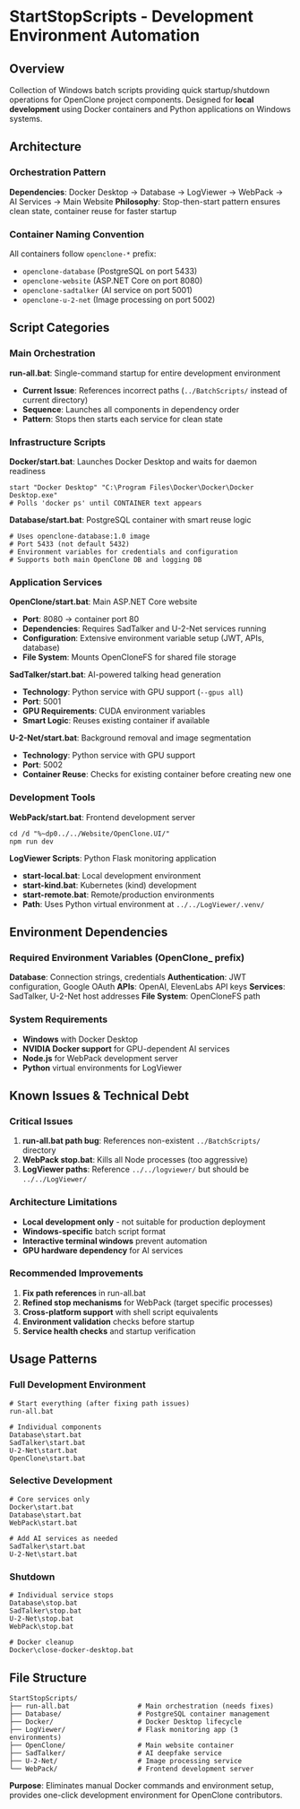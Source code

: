 # StartStopScripts - Development Environment Automation

## Overview
Collection of Windows batch scripts providing quick startup/shutdown operations for OpenClone project components. Designed for **local development** using Docker containers and Python applications on Windows systems.

## Architecture

### **Orchestration Pattern**
**Dependencies**: Docker Desktop → Database → LogViewer → WebPack → AI Services → Main Website
**Philosophy**: Stop-then-start pattern ensures clean state, container reuse for faster startup

### **Container Naming Convention**
All containers follow `openclone-*` prefix:
- `openclone-database` (PostgreSQL on port 5433)
- `openclone-website` (ASP.NET Core on port 8080)  
- `openclone-sadtalker` (AI service on port 5001)
- `openclone-u-2-net` (Image processing on port 5002)

## Script Categories

### **Main Orchestration**
**run-all.bat**: Single-command startup for entire development environment
- **Current Issue**: References incorrect paths (`../BatchScripts/` instead of current directory)
- **Sequence**: Launches all components in dependency order
- **Pattern**: Stops then starts each service for clean state

### **Infrastructure Scripts**

**Docker/start.bat**: Launches Docker Desktop and waits for daemon readiness
```batch
start "Docker Desktop" "C:\Program Files\Docker\Docker\Docker Desktop.exe"
# Polls 'docker ps' until CONTAINER text appears
```

**Database/start.bat**: PostgreSQL container with smart reuse logic
```batch
# Uses openclone-database:1.0 image
# Port 5433 (not default 5432)
# Environment variables for credentials and configuration
# Supports both main OpenClone DB and logging DB
```

### **Application Services**

**OpenClone/start.bat**: Main ASP.NET Core website
- **Port**: 8080 → container port 80
- **Dependencies**: Requires SadTalker and U-2-Net services running
- **Configuration**: Extensive environment variable setup (JWT, APIs, database)
- **File System**: Mounts OpenCloneFS for shared file storage

**SadTalker/start.bat**: AI-powered talking head generation
- **Technology**: Python service with GPU support (`--gpus all`)
- **Port**: 5001
- **GPU Requirements**: CUDA environment variables
- **Smart Logic**: Reuses existing container if available

**U-2-Net/start.bat**: Background removal and image segmentation  
- **Technology**: Python service with GPU support
- **Port**: 5002
- **Container Reuse**: Checks for existing container before creating new one

### **Development Tools**

**WebPack/start.bat**: Frontend development server
```batch
cd /d "%~dp0../../Website/OpenClone.UI/"
npm run dev
```

**LogViewer Scripts**: Python Flask monitoring application
- **start-local.bat**: Local development environment
- **start-kind.bat**: Kubernetes (kind) development  
- **start-remote.bat**: Remote/production environments
- **Path**: Uses Python virtual environment at `../../LogViewer/.venv/`

## Environment Dependencies

### **Required Environment Variables** (OpenClone_ prefix)
**Database**: Connection strings, credentials
**Authentication**: JWT configuration, Google OAuth
**APIs**: OpenAI, ElevenLabs API keys
**Services**: SadTalker, U-2-Net host addresses
**File System**: OpenCloneFS path

### **System Requirements**
- **Windows** with Docker Desktop
- **NVIDIA Docker support** for GPU-dependent AI services
- **Node.js** for WebPack development server
- **Python** virtual environments for LogViewer

## Known Issues & Technical Debt

### **Critical Issues**
1. **run-all.bat path bug**: References non-existent `../BatchScripts/` directory
2. **WebPack stop.bat**: Kills all Node processes (too aggressive)
3. **LogViewer paths**: Reference `../../logviewer/` but should be `../../LogViewer/`

### **Architecture Limitations**
- **Local development only** - not suitable for production deployment
- **Windows-specific** batch script format
- **Interactive terminal windows** prevent automation
- **GPU hardware dependency** for AI services

### **Recommended Improvements**
1. **Fix path references** in run-all.bat
2. **Refined stop mechanisms** for WebPack (target specific processes)
3. **Cross-platform support** with shell script equivalents
4. **Environment validation** checks before startup
5. **Service health checks** and startup verification

## Usage Patterns

### **Full Development Environment**
```batch
# Start everything (after fixing path issues)
run-all.bat

# Individual components
Database\start.bat
SadTalker\start.bat
U-2-Net\start.bat
OpenClone\start.bat
```

### **Selective Development**
```batch
# Core services only
Docker\start.bat
Database\start.bat
WebPack\start.bat

# Add AI services as needed
SadTalker\start.bat
U-2-Net\start.bat
```

### **Shutdown**
```batch
# Individual service stops
Database\stop.bat
SadTalker\stop.bat
U-2-Net\stop.bat
WebPack\stop.bat

# Docker cleanup
Docker\close-docker-desktop.bat
```

## File Structure
```
StartStopScripts/
├── run-all.bat                 # Main orchestration (needs fixes)
├── Database/                   # PostgreSQL container management
├── Docker/                     # Docker Desktop lifecycle
├── LogViewer/                  # Flask monitoring app (3 environments)
├── OpenClone/                  # Main website container
├── SadTalker/                  # AI deepfake service
├── U-2-Net/                    # Image processing service
└── WebPack/                    # Frontend development server
```

**Purpose**: Eliminates manual Docker commands and environment setup, provides one-click development environment for OpenClone contributors.